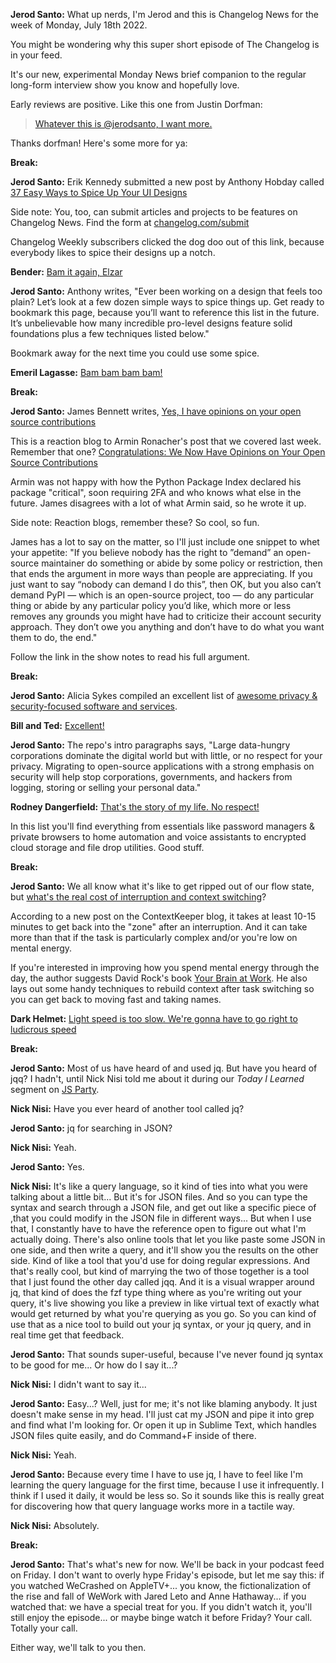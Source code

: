 **Jerod Santo:** What up nerds, I'm Jerod and this is Changelog News for the week of Monday, July 18th 2022.

You might be wondering why this super short episode of The Changelog is in your feed.

It's our new, experimental Monday News brief companion to the regular
long-form interview show you know and hopefully love.

Early reviews are positive. Like this one from Justin Dorfman:

> [Whatever this is @jerodsanto, I want more.](https://twitter.com/jdorfman/status/1546986900212158466)

Thanks dorfman! Here's some more for ya:

**Break:**

**Jerod Santo:** Erik Kennedy submitted a new post by Anthony Hobday called [37 Easy Ways to Spice Up Your UI Designs](https://www.learnui.design/blog/spice-up-designs.html)

Side note: You, too, can submit articles and projects to be features on Changelog News. Find the form at [changelog.com/submit](https://changelog.com/submit)

Changelog Weekly subscribers clicked the dog doo out of this link, because everybody likes to spice their designs up a notch.


**Bender:** [Bam it again, Elzar](https://www.youtube.com/watch?v=o4BOZcDMw_A)

**Jerod Santo:** Anthony writes, "Ever been working on a design that feels too plain? Let’s look at a few dozen simple ways to spice things up. Get ready to bookmark this page, because you’ll want to reference this list in the future. It’s unbelievable how many incredible pro-level designs feature solid foundations plus a few techniques listed below."

Bookmark away for the next time you could use some spice.

**Emeril Lagasse:** [Bam bam bam bam!](https://www.youtube.com/watch?v=8dxpMxULHnA)

**Break:**

**Jerod Santo:** James Bennett writes, [Yes, I have opinions on your open source contributions](https://www.b-list.org/weblog/2022/jul/11/pypi/)

This is a reaction blog to Armin Ronacher's post that we covered last week. Remember that one? [Congratulations: We Now Have Opinions on Your Open Source Contributions](https://lucumr.pocoo.org/2022/7/9/congratulations/)

Armin was not happy with how the Python Package Index declared his package "critical", soon requiring 2FA and who knows what else in the future. James disagrees with a lot of what Armin said, so he wrote it up.

Side note: Reaction blogs, remember these? So cool, so fun.

James has a lot to say on the matter, so I'll just include one snippet to whet your appetite: "If you believe nobody has the right to ”demand” an open-source maintainer do something or abide by some policy or restriction, then that ends the argument in more ways than people are appreciating. If you just want to say “nobody can demand I do this”, then OK, but you also can’t demand PyPI — which is an open-source project, too — do any particular thing or abide by any particular policy you’d like, which more or less removes any grounds you might have had to criticize their account security approach. They don’t owe you anything and don’t have to do what you want them to do, the end."

Follow the link in the show notes to read his full argument.

**Break:**

**Jerod Santo:** Alicia Sykes compiled an excellent list of [awesome privacy & security-focused software and services](https://github.com/lissy93/awesome-privacy).

**Bill and Ted:** [Excellent!](https://www.youtube.com/watch?v=-Dc6Pre77AY)

**Jerod Santo:** The repo's intro paragraphs says, "Large data-hungry corporations dominate the digital world but with little, or no respect for your privacy. Migrating to open-source applications with a strong emphasis on security will help stop corporations, governments, and hackers from logging, storing or selling your personal data."

**Rodney Dangerfield:** [That's the story of my life. No respect!](https://www.youtube.com/watch?v=Tx2dzYz2F8g)

In this list you'll find everything from essentials like password managers & private browsers to home automation and voice assistants to encrypted cloud storage and file drop utilities. Good stuff.

**Break:**

**Jerod Santo:** We all know what it's like to get ripped out of our flow state, but [what's the real cost of interruption and context switching](https://contextkeeper.io/blog/the-real-cost-of-an-interruption-and-context-switching/)?

According to a new post on the ContextKeeper blog, it takes at least 10-15 minutes to get back into the "zone" after an interruption. And it can take more than that if the task is particularly complex and/or you're low on mental energy.

If you're interested in improving how you spend mental energy through the day, the author suggests David Rock's book [Your Brain at Work](https://davidrock.net/portfolio-items/your-brain-at-work/). He also lays out some handy techniques to rebuild context after task switching so you can get back to moving fast and taking names.

**Dark Helmet:** [Light speed is too slow. We're gonna have to go right to ludicrous speed](https://www.youtube.com/watch?v=oApAdwuqtn8)

**Break:**

**Jerod Santo:** Most of us have heard of and used jq. But have you heard of jqq? I hadn't, until Nick Nisi told me about it during our _Today I Learned_ segment on [JS Party](https://jsparty.fm/232).


**Nick Nisi:** Have you ever heard of another tool called jq?

**Jerod Santo:** jq for searching in JSON?

**Nick Nisi:** Yeah.

**Jerod Santo:** Yes.

**Nick Nisi:** It's like a query language, so it kind of ties into what you were talking about a little bit... But it's for JSON files. And so you can type the syntax and search through a JSON file, and get out like a specific piece of ,that you could modify in the JSON file in different ways... But when I use that, I constantly have to have the reference open to figure out what I'm actually doing. There's also online tools that let you like paste some JSON in one side, and then write a query, and it'll show you the results on the other side. Kind of like a tool that you'd use for doing regular expressions. And that's really cool, but kind of marrying the two of those together is a tool that I just found the other day called jqq. And it is a visual wrapper around jq, that kind of does the fzf type thing where as you're writing out your query, it's live showing you like a preview in like virtual text of exactly what would get returned by what you're querying as you go. So you can kind of use that as a nice tool to build out your jq syntax, or your jq query, and in real time get that feedback.

**Jerod Santo:** That sounds super-useful, because I've never found jq syntax to be good for me... Or how do I say it...?

**Nick Nisi:** I didn't want to say it...

**Jerod Santo:** Easy...? Well, just for me; it's not like blaming anybody. It just doesn't make sense in my head. I'll just cat my JSON and pipe it into grep and find what I'm looking for. Or open it up in Sublime Text, which handles JSON files quite easily, and do Command+F inside of there.

**Nick Nisi:** Yeah.

**Jerod Santo:** Because every time I have to use jq, I have to feel like I'm learning the query language for the first time, because I use it infrequently. I think if I used it daily, it would be less so. So it sounds like this is really great for discovering how that query language works more in a tactile way.

**Nick Nisi:** Absolutely.

**Break:**

**Jerod Santo:** That's what's new for now. We'll be back in your podcast feed on Friday. I don't want to overly hype Friday's episode, but let me say this: if you watched WeCrashed on AppleTV+... you know, the fictionalization of the rise and fall of WeWork with Jared Leto and Anne Hathaway... if you watched that: we have a special treat for you. If you didn't watch it, you'll still enjoy the episode... or maybe binge watch it before Friday? Your call. Totally your call.

Either way, we'll talk to you then.
